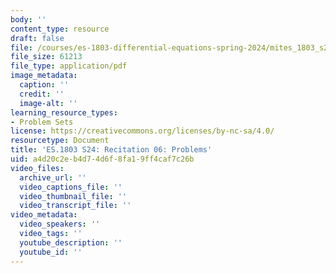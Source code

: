 ```yaml
---
body: ''
content_type: resource
draft: false
file: /courses/es-1803-differential-equations-spring-2024/mites_1803_s24_probsect-week6.pdf
file_size: 61213
file_type: application/pdf
image_metadata:
  caption: ''
  credit: ''
  image-alt: ''
learning_resource_types:
- Problem Sets
license: https://creativecommons.org/licenses/by-nc-sa/4.0/
resourcetype: Document
title: 'ES.1803 S24: Recitation 06: Problems'
uid: a4d20c2e-b4d7-4d6f-8fa1-9ff4caf7c26b
video_files:
  archive_url: ''
  video_captions_file: ''
  video_thumbnail_file: ''
  video_transcript_file: ''
video_metadata:
  video_speakers: ''
  video_tags: ''
  youtube_description: ''
  youtube_id: ''
---
```

